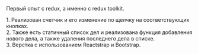 
Первый опыт с redux, а именно с redux toolkit.
<div>1. Реализован счетчик и его изменение по щелчку на соответствующих кнопках.</div>
<div>2. Также есть статичный список дел и реализована функция добавления нового дела, а также удаления последнего дела в списке.</div>
<div>3. Верстка с использованием Reactstrap и Bootstrap.</div>

